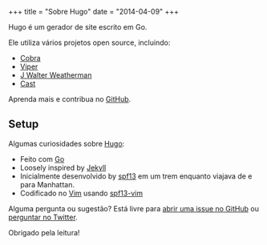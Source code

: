 +++
title = "Sobre Hugo"
date = "2014-04-09"
+++

Hugo é um gerador de site escrito em Go.


Ele utiliza vários projetos open source, incluindo:

* [Cobra](https://github.com/spf13/cobra)
* [Viper](https://github.com/spf13/viper)
* [J Walter Weatherman](https://github.com/spf13/jWalterWeatherman)
* [Cast](https://github.com/spf13/cast)

Aprenda mais e contribua no [GitHub](https://github.com/spf13).

## Setup

Algumas curiosidades sobre [Hugo](http://gohugo.io/):

* Feito com [Go](http://golang.org/)
* Loosely inspired by [Jekyll](http://jekyllrb.com/)
* Inicialmente desenvolvido by [spf13](http://spf13.com/) em um trem enquanto viajava de e para Manhattan.
* Codificado no [Vim](http://vim.org) usando [spf13-vim](http://vim.spf13.com/)

Alguma pergunta ou sugestão? Está livre para [abrir uma issue no GitHub](https://github.com/spf13/hugo/issues/new) ou [perguntar no Twitter](https://twitter.com/spf13).

Obrigado pela leitura!
